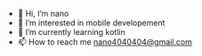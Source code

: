 - 👋 Hi, I’m nano
- 👀 I’m interested in mobile developement
- 🌱 I’m currently learning kotlin
- 📫 How to reach me nano4040404@gmail.com

<!---
nano4040404/nano4040404 is a ✨ special ✨ repository because its `README.md` (this file) appears on your GitHub profile.
You can click the Preview link to take a look at your changes.
--->
